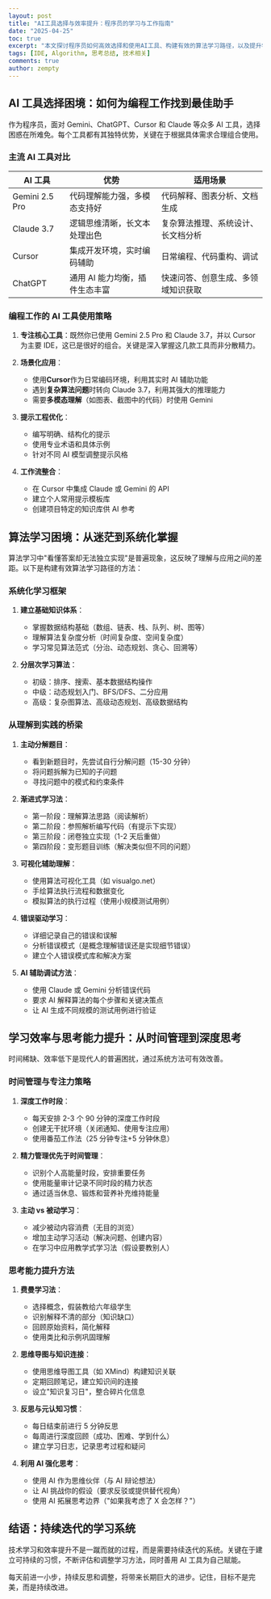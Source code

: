 ```yaml
---
layout: post
title: "AI工具选择与效率提升：程序员的学习与工作指南"
date: "2025-04-25"
toc: true
excerpt: "本文探讨程序员如何高效选择和使用AI工具、构建有效的算法学习路径，以及提升学习效率和思考能力的实用策略。"
tags: [IDE, Algorithm, 思考总结, 技术相关]
comments: true
author: zempty
---
```


## AI 工具选择困境：如何为编程工作找到最佳助手

作为程序员，面对 Gemini、ChatGPT、Cursor 和 Claude 等众多 AI 工具，选择困惑在所难免。每个工具都有其独特优势，关键在于根据具体需求合理组合使用。

### 主流 AI 工具对比

| AI 工具        | 优势                           | 适用场景                           |
| -------------- | ------------------------------ | ---------------------------------- |
| Gemini 2.5 Pro | 代码理解能力强，多模态支持好   | 代码解释、图表分析、文档生成       |
| Claude 3.7     | 逻辑思维清晰，长文本处理出色   | 复杂算法推理、系统设计、长文档分析 |
| Cursor         | 集成开发环境，实时编码辅助     | 日常编程、代码重构、调试           |
| ChatGPT        | 通用 AI 能力均衡，插件生态丰富 | 快速问答、创意生成、多领域知识获取 |

### 编程工作的 AI 工具使用策略

1. **专注核心工具**：既然你已使用 Gemini 2.5 Pro 和 Claude 3.7，并以 Cursor 为主要 IDE，这已是很好的组合。关键是深入掌握这几款工具而非分散精力。

2. **场景化应用**：

   - 使用**Cursor**作为日常编码环境，利用其实时 AI 辅助功能
   - 遇到**复杂算法问题**时转向 Claude 3.7，利用其强大的推理能力
   - 需要**多模态理解**（如图表、截图中的代码）时使用 Gemini

3. **提示工程优化**：

   - 编写明确、结构化的提示
   - 使用专业术语和具体示例
   - 针对不同 AI 模型调整提示风格

4. **工作流整合**：
   - 在 Cursor 中集成 Claude 或 Gemini 的 API
   - 建立个人常用提示模板库
   - 创建项目特定的知识库供 AI 参考

## 算法学习困境：从迷茫到系统化掌握

算法学习中"看懂答案却无法独立实现"是普遍现象，这反映了理解与应用之间的差距。以下是构建有效算法学习路径的方法：

### 系统化学习框架

1. **建立基础知识体系**：

   - 掌握数据结构基础（数组、链表、栈、队列、树、图等）
   - 理解算法复杂度分析（时间复杂度、空间复杂度）
   - 学习常见算法范式（分治、动态规划、贪心、回溯等）

2. **分层次学习算法**：
   - 初级：排序、搜索、基本数据结构操作
   - 中级：动态规划入门、BFS/DFS、二分应用
   - 高级：复杂图算法、高级动态规划、高级数据结构

### 从理解到实践的桥梁

1. **主动分解题目**：

   - 看到新题目时，先尝试自行分解问题（15-30 分钟）
   - 将问题拆解为已知的子问题
   - 寻找问题中的模式和约束条件

2. **渐进式学习法**：

   - 第一阶段：理解算法思路（阅读解析）
   - 第二阶段：参照解析编写代码（有提示下实现）
   - 第三阶段：闭卷独立实现（1-2 天后重做）
   - 第四阶段：变形题目训练（解决类似但不同的问题）

3. **可视化辅助理解**：

   - 使用算法可视化工具（如 visualgo.net）
   - 手绘算法执行流程和数据变化
   - 模拟算法的执行过程（使用小规模测试用例）

4. **错误驱动学习**：

   - 详细记录自己的错误和误解
   - 分析错误模式（是概念理解错误还是实现细节错误）
   - 建立个人错误模式库和解决方案

5. **AI 辅助调试方法**：
   - 使用 Claude 或 Gemini 分析错误代码
   - 要求 AI 解释算法的每个步骤和关键决策点
   - 让 AI 生成不同规模的测试用例进行验证

## 学习效率与思考能力提升：从时间管理到深度思考

时间稀缺、效率低下是现代人的普遍困扰，通过系统方法可有效改善。

### 时间管理与专注力策略

1. **深度工作时段**：

   - 每天安排 2-3 个 90 分钟的深度工作时段
   - 创建无干扰环境（关闭通知、使用专注应用）
   - 使用番茄工作法（25 分钟专注+5 分钟休息）

2. **精力管理优先于时间管理**：

   - 识别个人高能量时段，安排重要任务
   - 使用能量审计记录不同时段的精力状态
   - 通过适当休息、锻炼和营养补充维持能量

3. **主动 vs 被动学习**：
   - 减少被动内容消费（无目的浏览）
   - 增加主动学习活动（解决问题、创建内容）
   - 在学习中应用教学式学习法（假设要教别人）

### 思考能力提升方法

1. **费曼学习法**：

   - 选择概念，假装教给六年级学生
   - 识别解释不清的部分（知识缺口）
   - 回顾原始资料，简化解释
   - 使用类比和示例巩固理解

2. **思维导图与知识连接**：

   - 使用思维导图工具（如 XMind）构建知识关联
   - 定期回顾笔记，建立知识间的连接
   - 设立"知识复习日"，整合碎片化信息

3. **反思与元认知习惯**：

   - 每日结束前进行 5 分钟反思
   - 每周进行深度回顾（成功、困难、学到什么）
   - 建立学习日志，记录思考过程和疑问

4. **利用 AI 强化思考**：
   - 使用 AI 作为思维伙伴（与 AI 辩论想法）
   - 让 AI 挑战你的假设（要求反驳或提供替代视角）
   - 使用 AI 拓展思考边界（"如果我考虑了 X 会怎样？"）

## 结语：持续迭代的学习系统

技术学习和效率提升不是一蹴而就的过程，而是需要持续迭代的系统。关键在于建立可持续的习惯，不断评估和调整学习方法，同时善用 AI 工具为自己赋能。

每天前进一小步，持续反思和调整，将带来长期巨大的进步。记住，目标不是完美，而是持续改进。

